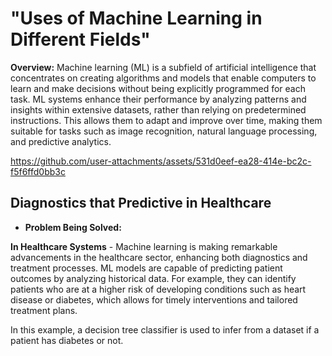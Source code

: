 # "Uses of Machine Learning in Different Fields"

**Overview:** Machine learning (ML) is a subfield of artificial intelligence that concentrates on creating algorithms and models that enable computers to learn and make decisions without being explicitly programmed for each task. ML systems enhance their performance by analyzing patterns and insights within extensive datasets, rather than relying on predetermined instructions. This allows them to adapt and improve over time, making them suitable for tasks such as image recognition, natural language processing, and predictive analytics.

https://github.com/user-attachments/assets/531d0eef-ea28-414e-bc2c-f5f6ffd0bb3c

## Diagnostics that Predictive in Healthcare

* **Problem Being Solved:**

**In Healthcare Systems** - Machine learning is making remarkable advancements in the healthcare sector, enhancing both diagnostics and treatment processes. ML models are capable of predicting patient outcomes by analyzing historical data. For example, they can identify patients who are at a higher risk of developing conditions such as heart disease or diabetes, which allows for timely interventions and tailored treatment plans.

 In this example, a decision tree classifier is used to infer from a dataset if a patient has diabetes or not.


